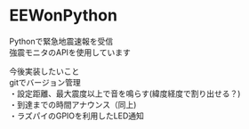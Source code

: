 # EEWonPython
Pythonで緊急地震速報を受信  
強震モニタのAPIを使用しています  

今後実装したいこと  
gitでバージョン管理  
・設定距離、最大震度以上で音を鳴らす(緯度経度で割り出せる？)  
・到達までの時間アナウンス（同上)  
・ラズパイのGPIOを利用したLED通知  



